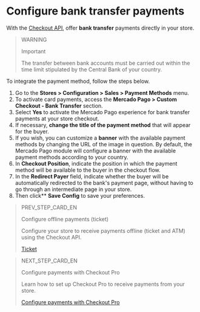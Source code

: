 # Configure bank transfer payments

With the [Checkout API](/developers/en/guides/checkout-api/landing), offer **bank transfer** payments directly in your store.

> WARNING
>
> Important
>
> The transfer between bank accounts must be carried out within the time limit stipulated by the Central Bank of your country.

To integrate the payment method, follow the steps below.

1. Go to the **Stores > Configuration > Sales > Payment Methods** menu.
2. To activate card payments, access the **Mercado Pago > Custom Checkout - Bank Transfer** section.
3. Select **Yes** to activate the Mercado Pago experience for bank transfer payments at your store checkout.
4. If necessary, **change the title of the payment method** that will appear for the buyer.
5. If you wish, you can customize a **banner** with the available payment methods by changing the URL of the image in question. By default, the Mercado Pago module will configure a banner with the available payment methods according to your country.
6. In **Checkout Position**, indicate the position in which the payment method will be available to the buyer in the checkout flow.
7. In the **Redirect Payer** field, indicate whether the buyer will be automatically redirected to the bank's payment page, without having to go through an intermediate page in your store.
8. Then click** **Save Config** to save your preferences.

> PREV_STEP_CARD_EN
>
> Configure offline payments (ticket)
>
> Configure your store to receive payments offline (ticket and ATM) using the Checkout API.
>
> [Ticket](/developers/en/docs/magento-two/payment-configuration/checkout-api/ticket)

> NEXT_STEP_CARD_EN
>
> Configure payments with Checkout Pro
>
> Learn how to set up Checkout Pro to receive payments from your store.
>
> [Configure payments with Checkout Pro](/developers/en/docs/magento-two/payment-configuration/checkout-pro)